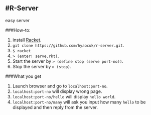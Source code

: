 #R-Server
----------------

easy server

###How-to:

1. install [Racket](http://racket-lang.org/).
2. `git clone https://github.com/hyaocuk/r-server.git`.
3. `$ racket`
4. `> (enter! serve.rkt)`.
5. Start the server by `> (define stop (serve port-no))`.
6. Stop the server by `> (stop)`.

###What you get

1. Launch browser and go to `localhost:port-no`.
2. `localhost:port-no` will display wrong page.
3. `localhost:port-no/hello` will display `hello world`.
4. `localhost:port-no/many` will ask you input how many `hello` to be displayed and then reply from the server.
